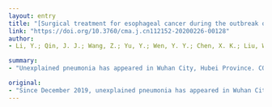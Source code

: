 ```yaml
---
layout: entry
title: "[Surgical treatment for esophageal cancer during the outbreak of COVID-19]"
link: "https://doi.org/10.3760/cma.j.cn112152-20200226-00128"
author:
- Li, Y.; Qin, J. J.; Wang, Z.; Yu, Y.; Wen, Y. Y.; Chen, X. K.; Liu, W. X.

summary:
- "Unexplained pneumonia has appeared in Wuhan City, Hubei Province. COVID-19 spread rapidly nationwide and abroad. It has also brought great challenges to the treatment of patients with cancer. Esophageal cancer is a common malignant tumor in China. Most of the patients are in the middle and advanced stage when diagnosed with immunosuppressive and poor prognosis. All thoracic surgeons work together to figure out a reasonable system of surgical treatment and emergency response."

original:
- "Since December 2019, unexplained pneumonia has appeared in Wuhan City, Hubei Province, and a new type of coronavirus infection was confirmed as COVID-19. COVID-19 spread rapidly nationwide and abroad. The COVID-19 has brought huge impacts to all the people and walks of life, especially to the medical and health systems. It has also brought great challenges to the treatment of patients with cancer. Esophageal cancer is a common malignant tumor in China and most of the patients are in the middle and advanced stage when diagnosed, with immunosuppressive and poor prognosis. The selection of surgical procedures and perioperative managements of esophageal cancer require all thoracic surgeons work together to figure out a reasonable system of surgical treatment and emergency response."
---
```


